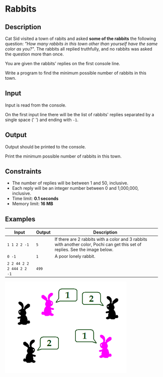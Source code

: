 # Rabbits

## Description
Cat Sid visited a town of rabits and asked **some of the rabbits** the following question: *"How many rabbits in this town other than yourself have the same color as you?"*. The rabbits all replied truthfully, and no rabbits was asked the question more than once.

You are given the rabbits' replies on the first console line.

Write a program to find the minimum possible number of rabbits in this town.

## Input
Input is read from the console.

On the first input line there will be the list of rabbits' replies separated by a single space (' ') and ending with `-1`.

## Output
Output should be printed to the console.

Print the minimum possible number of rabbits in this town.

## Constraints
* The number of replies will be between 1 and 50, inclusive.
* Each reply will be an integer number between 0 and 1,000,000, inclusive.
* Time limit: **0.1 seconds**
* Memory limit: **16 MB**

## Examples

| Input                   | Output | Description                                      |
| ----------------------- | ------ | ------------------------------------------------ |
| `1 1 2 2 -1`              | `5`      | If there are 2 rabbits with a color and 3 rabbits with another color, Pochi can get this set of replies. See the image below. |
| `0 -1`                    | `1`      | A poor lonely rabbit. |
| `2 2 44 2 2 2 444 2 2 -1` | `499`    |  |

![Test 1 Explanation](Images/Test1Explanation.png)

